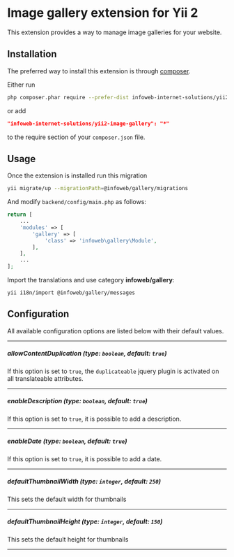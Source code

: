 Image gallery extension for Yii 2
========================================
This extension provides a way to manage image galleries for your website.

Installation
------------

The preferred way to install this extension is through [composer](http://getcomposer.org/download/).

Either run

```bash
php composer.phar require --prefer-dist infoweb-internet-solutions/yii2-image-gallery "*"
```

or add

```json
"infoweb-internet-solutions/yii2-image-gallery": "*"
```

to the require section of your `composer.json` file.


Usage
-----

Once the extension is installed run this migration

```bash
yii migrate/up --migrationPath=@infoweb/gallery/migrations
```

And modify `backend/config/main.php` as follows:

```php
return [
    ...
    'modules' => [
        'gallery' => [
            'class' => 'infoweb\gallery\Module',
        ],
    ],
    ...
];
```

Import the translations and use category **infoweb/gallery**:
```
yii i18n/import @infoweb/gallery/messages
```


Configuration
-------------
All available configuration options are listed below with their default values.
___
##### allowContentDuplication (type: `boolean`, default: `true`)
If this option is set to `true`, the `duplicateable` jquery plugin is activated on all translateable attributes.
___
##### enableDescription (type: `boolean`, default: `true`)
If this option is set to `true`, it is possible to add a description.
___
##### enableDate (type: `boolean`, default: `true`)
If this option is set to `true`, it is possible to add a date.
___
##### defaultThumbnailWidth (type: `integer`, default: `250`)
This sets the default width for thumbnails
___
##### defaultThumbnailHeight (type: `integer`, default: `150`)
This sets the default height for thumbnails
___
